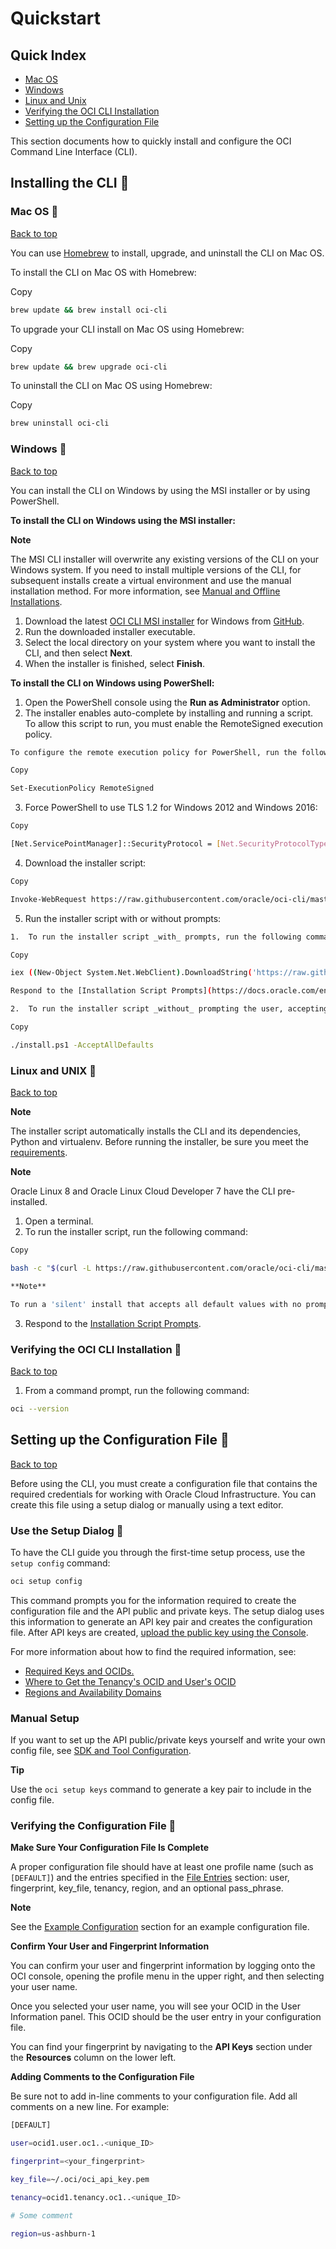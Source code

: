 # Quickstart

## Quick Index
- [Mac OS](#mac-os)
- [Windows](#windows)
- [Linux and Unix](#linux-and-unix)
- [Verifying the OCI CLI Installation](#verifying-the-oci-cli-installation)
- [Setting up the Configuration File](#setting-up-the-configuration-file)


This section documents how to quickly install and configure the OCI Command Line Interface (CLI).

## Installing the CLI 🔗

### Mac OS 🔗

[Back to top](#quickstart)


You can use [Homebrew](https://docs.brew.sh/Installation) to install, upgrade, and uninstall the CLI on Mac OS.

To install the CLI on Mac OS with Homebrew:

Copy

```bash
brew update && brew install oci-cli
```

To upgrade your CLI install on Mac OS using Homebrew:

Copy

```bash
brew update && brew upgrade oci-cli
```

To uninstall the CLI on Mac OS using Homebrew:

Copy

```bash
brew uninstall oci-cli
```

### Windows 🔗

[Back to top](#quickstart)


You can install the CLI on Windows by using the MSI installer or by using PowerShell.

**To install the CLI on Windows using the MSI installer:**

**Note**  
  
The MSI CLI installer will overwrite any existing versions of the CLI on your Windows system. If you need to install multiple versions of the CLI, for subsequent installs create a virtual environment and use the manual installation method. For more information, see [Manual and Offline Installations](https://docs.oracle.com/en-us/iaas/Content/API/SDKDocs/climanualinst.htm#climanualinst_intro).

1.  Download the latest [OCI CLI MSI installer](https://github.com/oracle/oci-cli/releases/download/v3.63.3/oci-cli-3.63.3-Windows-Server-Installer.msi) for Windows from [GitHub](https://github.com/oracle/oci-cli/releases).
2.  Run the downloaded installer executable.
3.  Select the local directory on your system where you want to install the CLI, and then select **Next**.
4.  When the installer is finished, select **Finish**.

**To install the CLI on Windows using PowerShell:**

1.  Open the PowerShell console using the **Run as Administrator** option.
2.  The installer enables auto-complete by installing and running a script. To allow this script to run, you must enable the RemoteSigned execution policy.
    
```bash
To configure the remote execution policy for PowerShell, run the following command.
```
    
```bash
Copy
```
    
```bash
Set-ExecutionPolicy RemoteSigned
```
    
3.  Force PowerShell to use TLS 1.2 for Windows 2012 and Windows 2016:
    
```bash
Copy
```
    
```bash
[Net.ServicePointManager]::SecurityProtocol = [Net.SecurityProtocolType]::Tls12
```
    
4.  Download the installer script:
    
```bash
Copy
```
    
```bash
Invoke-WebRequest https://raw.githubusercontent.com/oracle/oci-cli/master/scripts/install/install.ps1 -OutFile install.ps1
```
    
5.  Run the installer script with or without prompts:
```bash
1.  To run the installer script _with_ prompts, run the following command:
```
        
```bash
Copy
```
        
```bash
iex ((New-Object System.Net.WebClient).DownloadString('https://raw.githubusercontent.com/oracle/oci-cli/master/scripts/install/install.ps1'))
```
        
```bash
Respond to the [Installation Script Prompts](https://docs.oracle.com/en-us/iaas/Content/API/SDKDocs/cliinstall.htm#InstallingCLI__PromptsInstall).
```
        
```bash
2.  To run the installer script _without_ prompting the user, accepting the default settings, run the following command:
```
        
```bash
Copy
```
        
```bash
./install.ps1 -AcceptAllDefaults
```
        

### Linux and UNIX 🔗

[Back to top](#quickstart)


**Note**  
  
The installer script automatically installs the CLI and its dependencies, Python and virtualenv. Before running the installer, be sure you meet the [requirements](https://docs.oracle.com/en-us/iaas/Content/API/Concepts/cliconcepts.htm#Requirements).

**Note**  
  
Oracle Linux 8 and Oracle Linux Cloud Developer 7 have the CLI pre-installed.

1.  Open a terminal.
2.  To run the installer script, run the following command:
    
```bash
Copy
```
    
```bash
bash -c "$(curl -L https://raw.githubusercontent.com/oracle/oci-cli/master/scripts/install/install.sh)"
```
    
```bash
**Note**
```
      
```bash
To run a 'silent' install that accepts all default values with no prompts, use the `--accept-all-defaults` parameter.
```
    
3.  Respond to the [Installation Script Prompts](https://docs.oracle.com/en-us/iaas/Content/API/SDKDocs/cliinstall.htm#InstallingCLI__PromptsInstall).

### Verifying the OCI CLI Installation 🔗

[Back to top](#quickstart)


1.  From a command prompt, run the following command:
    
```bash
oci --version
```
    

## Setting up the Configuration File 🔗

[Back to top](#quickstart)


Before using the CLI, you must create a configuration file that contains the required credentials for working with Oracle Cloud Infrastructure. You can create this file using a setup dialog or manually using a text editor.

### Use the Setup Dialog 🔗

To have the CLI guide you through the first-time setup process, use the `setup config` command:

```bash
oci setup config
```

This command prompts you for the information required to create the configuration file and the API public and private keys. The setup dialog uses this information to generate an API key pair and creates the configuration file. After API keys are created, [upload the public key using the Console](https://docs.oracle.com/en-us/iaas/Content/API/Concepts/apisigningkey.htm#three).

For more information about how to find the required information, see:

-   [Required Keys and OCIDs.](https://docs.oracle.com/en-us/iaas/Content/API/Concepts/apisigningkey.htm#Required_Keys_and_OCIDs)
-   [Where to Get the Tenancy's OCID and User's OCID](https://docs.oracle.com/en-us/iaas/Content/API/Concepts/apisigningkey.htm#five)
-   [Regions and Availability Domains](https://docs.oracle.com/iaas/Content/General/Concepts/regions.htm)

### Manual Setup

If you want to set up the API public/private keys yourself and write your own config file, see [SDK and Tool Configuration](https://docs.oracle.com/en-us/iaas/Content/API/Concepts/sdkconfig.htm#SDK_and_CLI_Configuration_File).

**Tip**  
  

Use the `oci setup keys` command to generate a key pair to include in the config file.

### Verifying the Configuration File 🔗

**Make Sure Your Configuration File Is Complete**

A proper configuration file should have at least one profile name (such as `[DEFAULT]`) and the entries specified in the [File Entries](https://docs.oracle.com/iaas/Content/API/Concepts/sdkconfig.htm#File_Entries) section: user, fingerprint, key\_file, tenancy, region, and an optional pass\_phrase.

**Note**  
  
See the [Example Configuration](https://docs.oracle.com/iaas/Content/API/Concepts/sdkconfig.htm#Example_Configuration) section for an example configuration file.

**Confirm Your User and Fingerprint Information**

You can confirm your user and fingerprint information by logging onto the OCI console, opening the profile menu in the upper right, and then selecting your user name.

Once you selected your user name, you will see your OCID in the User Information panel. This OCID should be the user entry in your configuration file.

You can find your fingerprint by navigating to the **API Keys** section under the **Resources** column on the lower left.

**Adding Comments to the Configuration File**

Be sure not to add in-line comments to your configuration file. Add all comments on a new line. For example:

```bash
[DEFAULT]
```
```bash
user=ocid1.user.oc1..<unique_ID>
```
```bash
fingerprint=<your_fingerprint>
```
```bash
key_file=~/.oci/oci_api_key.pem
```
```bash
tenancy=ocid1.tenancy.oc1..<unique_ID>
```
```bash
# Some comment
```
```bash
region=us-ashburn-1
```

